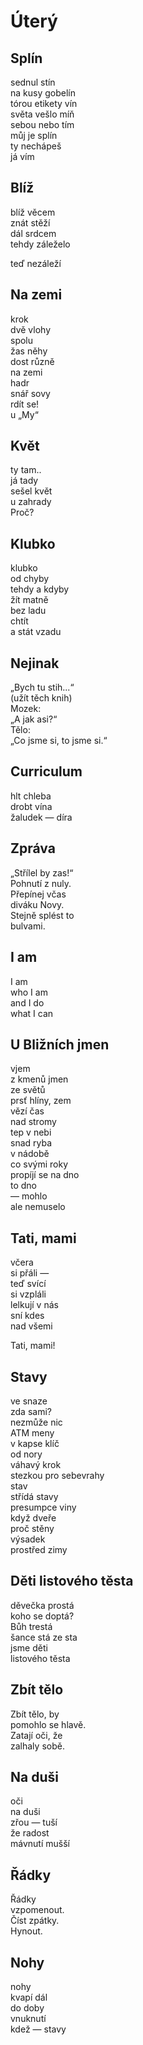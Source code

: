 Úterý
=====

## Splín

sednul stín  
na kusy gobelín  
tórou etikety vín  
světa vešlo míň  
sebou nebo tím  
můj je splín  
ty nechápeš  
já vím

## Blíž

blíž věcem  
znát stěží  
dál srdcem  
tehdy záleželo

teď nezáleží

## Na zemi

krok  
dvě vlohy  
spolu  
žas něhy  
dost různě  
na zemi  
hadr  
snář sovy  
rdít se!  
u „My“

## Květ

ty tam..  
já tady  
sešel květ  
u zahrady  
Proč?

## Klubko

klubko  
od chyby  
tehdy a kdyby  
žít matně  
bez ladu  
chtít  
a stát vzadu

## Nejinak

„Bych tu stih...“  
(užít těch knih)  
Mozek:  
„A jak asi?“  
Tělo:  
„Co jsme si, to jsme si.“

## Curriculum

hlt chleba  
drobt vína  
žaludek — díra

## Zpráva

„Střílel by zas!“  
Pohnutí z nuly.  
Přepínej včas  
diváku Novy.  
Stejně splést to  
bulvami.

## I am

I am  
who I am  
and I do  
what I can

## U Bližních jmen  

vjem  
z kmenů jmen  
ze světů  
prsť hlíny, zem  
vězí čas  
nad stromy  
tep v nebi  
snad ryba  
v nádobě  
co svými roky  
propíjí se na dno  
to dno  
— mohlo  
ale nemuselo

## Tati, mami

včera  
si přáli —  
teď svící  
si vzpláli  
lelkují v nás  
sní kdes  
nad všemi

Tati, mami!

## Stavy

ve snaze  
zda sami?  
nezmůže nic  
ATM meny  
v kapse klíč  
od nory  
váhavý krok  
stezkou pro sebevrahy  
stav  
střídá stavy  
presumpce viny  
když dveře  
proč stěny  
výsadek  
prostřed zimy

## Děti listového těsta

děvečka prostá  
koho se doptá?  
Bůh trestá  
šance stá ze sta  
jsme děti  
listového těsta

## Zbít tělo

Zbít tělo, by  
pomohlo se hlavě.  
Zatají oči, že  
zalhaly sobě.

## Na duši

oči  
na duši  
zřou — tuší  
že radost  
mávnutí mušší

## Řádky

Řádky  
vzpomenout.  
Číst zpátky.  
Hynout.

## Nohy

nohy  
kvapí dál  
do doby  
vnuknutí  
kdež — stavy


